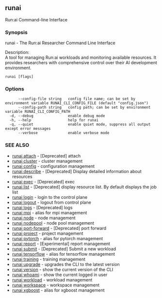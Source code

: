 ## runai

Run:ai Command-line Interface

### Synopsis

runai - The Run:ai Researcher Command Line Interface
	
Description:  
  A tool for managing Run:ai workloads and monitoring available resources.
  It provides researchers with comprehensive control over their AI development environment.


```
runai [flags]
```

### Options

```
      --config-file string   config file name; can be set by environment variable RUNAI_CLI_CONFIG_FILE (default "config.json")
      --config-path string   config path; can be set by environment variable RUNAI_CLI_CONFIG_PATH
  -d, --debug                enable debug mode
  -h, --help                 help for runai
  -q, --quiet                enable quiet mode, suppress all output except error messages
      --verbose              enable verbose mode
```

### SEE ALSO

* [runai attach](runai_attach.md)	 - [Deprecated] attach
* [runai cluster](runai_cluster.md)	 - cluster management
* [runai config](runai_config.md)	 - configuration management
* [runai describe](runai_describe.md)	 - [Deprecated] Display detailed information about resources
* [runai exec](runai_exec.md)	 - [Deprecated] exec
* [runai list](runai_list.md)	 - [Deprecated] display resource list. By default displays the job list
* [runai login](runai_login.md)	 - login to the control plane
* [runai logout](runai_logout.md)	 - logout from control plane
* [runai logs](runai_logs.md)	 - [Deprecated] logs
* [runai mpi](runai_mpi.md)	 - alias for mpi management
* [runai node](runai_node.md)	 - node management
* [runai nodepool](runai_nodepool.md)	 - node pool management
* [runai port-forward](runai_port-forward.md)	 - [Deprecated] port forward
* [runai project](runai_project.md)	 - project management
* [runai pytorch](runai_pytorch.md)	 - alias for pytorch management
* [runai report](runai_report.md)	 - [Experimental] report management
* [runai submit](runai_submit.md)	 - [Deprecated] Submit a new workload
* [runai tensorflow](runai_tensorflow.md)	 - alias for tensorflow management
* [runai training](runai_training.md)	 - training management
* [runai upgrade](runai_upgrade.md)	 - upgrades the CLI to the latest version
* [runai version](runai_version.md)	 - show the current version of the CLI
* [runai whoami](runai_whoami.md)	 - show the current logged in user
* [runai workload](runai_workload.md)	 - workload management
* [runai workspace](runai_workspace.md)	 - workspace management
* [runai xgboost](runai_xgboost.md)	 - alias for xgboost management

